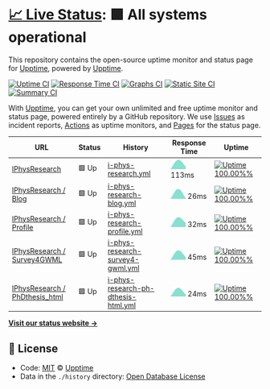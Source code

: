 # [📈 Live Status](https://demo.upptime.js.org): <!--live status--> **🟩 All systems operational**

This repository contains the open-source uptime monitor and status page for [Upptime](https://upptime.js.org), powered by [Upptime](https://github.com/upptime/upptime).

[![Uptime CI](https://github.com/koj-co/upptime/workflows/Uptime%20CI/badge.svg)](https://github.com/koj-co/upptime/actions?query=workflow%3A%22Uptime+CI%22)
[![Response Time CI](https://github.com/koj-co/upptime/workflows/Response%20Time%20CI/badge.svg)](https://github.com/koj-co/upptime/actions?query=workflow%3A%22Response+Time+CI%22)
[![Graphs CI](https://github.com/koj-co/upptime/workflows/Graphs%20CI/badge.svg)](https://github.com/koj-co/upptime/actions?query=workflow%3A%22Graphs+CI%22)
[![Static Site CI](https://github.com/koj-co/upptime/workflows/Static%20Site%20CI/badge.svg)](https://github.com/koj-co/upptime/actions?query=workflow%3A%22Static+Site+CI%22)
[![Summary CI](https://github.com/koj-co/upptime/workflows/Summary%20CI/badge.svg)](https://github.com/koj-co/upptime/actions?query=workflow%3A%22Summary+CI%22)

With [Upptime](https://upptime.js.org), you can get your own unlimited and free uptime monitor and status page, powered entirely by a GitHub repository. We use [Issues](https://github.com/upptime/upptime/issues) as incident reports, [Actions](https://github.com/upptime/upptime/actions) as uptime monitors, and [Pages](https://demo.upptime.js.org) for the status page.

<!--start: status pages-->
<!-- This summary is generated by Upptime (https://github.com/upptime/upptime) -->
<!-- Do not edit this manually, your changes will be overwritten -->

| URL                                                                               | Status | History                                                                                                                                   | Response Time                                                                                       | Uptime                                                                                                                                                                                                                                                                    |
| --------------------------------------------------------------------------------- | ------ | ----------------------------------------------------------------------------------------------------------------------------------------- | --------------------------------------------------------------------------------------------------- | ------------------------------------------------------------------------------------------------------------------------------------------------------------------------------------------------------------------------------------------------------------------------- |
| [IPhysResearch](https://iphysresearch.github.io/)                                 | 🟩 Up  | [i-phys-research.yml](https://github.com/iphysresearch/status/commits/master/history/i-phys-research.yml)                                 | <img alt="Response time graph" src="./graphs/i-phys-research.png" height="20"> 113ms                | [![Uptime 100.00%%](https://img.shields.io/endpoint?url=https%3A%2F%2Fraw.githubusercontent.com%2Fiphysresearch%2Fstatus%2Fmaster%2Fapi%2Fi-phys-research%2Fuptime.json)](https://iphysresearch.github.io/status/history/i-phys-research)                                 |
| [IPhysResearch / Blog](https://iphysresearch.github.io/blog/)                     | 🟩 Up  | [i-phys-research-blog.yml](https://github.com/iphysresearch/status/commits/master/history/i-phys-research-blog.yml)                       | <img alt="Response time graph" src="./graphs/i-phys-research-blog.png" height="20"> 26ms            | [![Uptime 100.00%%](https://img.shields.io/endpoint?url=https%3A%2F%2Fraw.githubusercontent.com%2Fiphysresearch%2Fstatus%2Fmaster%2Fapi%2Fi-phys-research-blog%2Fuptime.json)](https://iphysresearch.github.io/status/history/i-phys-research-blog)                       |
| [IPhysResearch / Profile](https://iphysresearch.github.io/-he.wang/)              | 🟩 Up  | [i-phys-research-profile.yml](https://github.com/iphysresearch/status/commits/master/history/i-phys-research-profile.yml)                 | <img alt="Response time graph" src="./graphs/i-phys-research-profile.png" height="20"> 32ms         | [![Uptime 100.00%%](https://img.shields.io/endpoint?url=https%3A%2F%2Fraw.githubusercontent.com%2Fiphysresearch%2Fstatus%2Fmaster%2Fapi%2Fi-phys-research-profile%2Fuptime.json)](https://iphysresearch.github.io/status/history/i-phys-research-profile)                 |
| [IPhysResearch / Survey4GWML](https://iphysresearch.github.io/Survey4GWML/)       | 🟩 Up  | [i-phys-research-survey4-gwml.yml](https://github.com/iphysresearch/status/commits/master/history/i-phys-research-survey4-gwml.yml)       | <img alt="Response time graph" src="./graphs/i-phys-research-survey4-gwml.png" height="20"> 45ms    | [![Uptime 100.00%%](https://img.shields.io/endpoint?url=https%3A%2F%2Fraw.githubusercontent.com%2Fiphysresearch%2Fstatus%2Fmaster%2Fapi%2Fi-phys-research-survey4-gwml%2Fuptime.json)](https://iphysresearch.github.io/status/history/i-phys-research-survey4-gwml)       |
| [IPhysResearch / PhDthesis_html](https://iphysresearch.github.io/PhDthesis_html/) | 🟩 Up  | [i-phys-research-ph-dthesis-html.yml](https://github.com/iphysresearch/status/commits/master/history/i-phys-research-ph-dthesis-html.yml) | <img alt="Response time graph" src="./graphs/i-phys-research-ph-dthesis-html.png" height="20"> 24ms | [![Uptime 100.00%%](https://img.shields.io/endpoint?url=https%3A%2F%2Fraw.githubusercontent.com%2Fiphysresearch%2Fstatus%2Fmaster%2Fapi%2Fi-phys-research-ph-dthesis-html%2Fuptime.json)](https://iphysresearch.github.io/status/history/i-phys-research-ph-dthesis-html) |

<!--end: status pages-->

[**Visit our status website →**](https://demo.upptime.js.org)

## 📄 License

- Code: [MIT](./LICENSE) © [Upptime](https://upptime.js.org)
- Data in the `./history` directory: [Open Database License](https://opendatacommons.org/licenses/odbl/1-0/)
